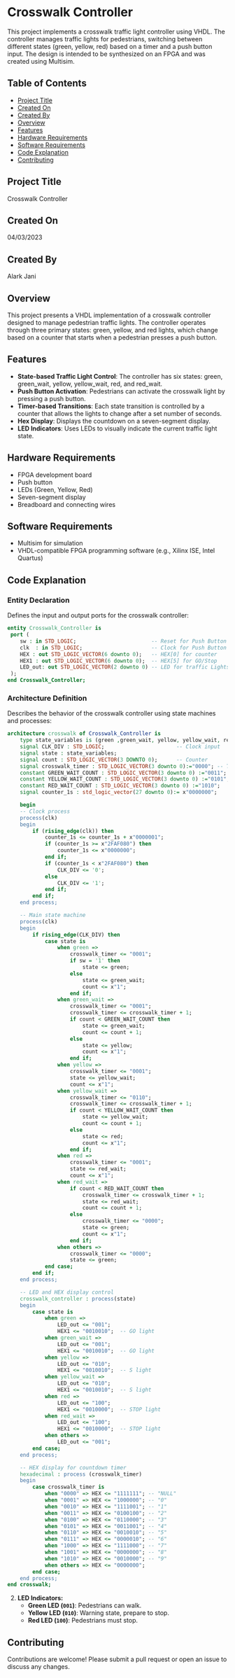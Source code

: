 # Crosswalk Controller

This project implements a crosswalk traffic light controller using VHDL. 
The controller manages traffic lights for pedestrians, switching between different states (green, yellow, red) based on a timer and a push button input. 
The design is intended to be synthesized on an FPGA and was created using Multisim.

## Table of Contents
- [Project Title](#project-title)
- [Created On](#created-on)
- [Created By](#created-by)
- [Overview](#overview)
- [Features](#features)
- [Hardware Requirements](#hardware-requirements)
- [Software Requirements](#software-requirements)
- [Code Explanation](#code-explanation)
- [Contributing](#contributing)


## Project Title
Crosswalk Controller

## Created On
04/03/2023

## Created By
Alark Jani

## Overview
This project presents a VHDL implementation of a crosswalk controller designed to manage pedestrian traffic lights. The controller operates through three primary states: green, yellow, and red lights, which change based on a counter that starts when a pedestrian presses a push button.

## Features
- **State-based Traffic Light Control**: The controller has six states: green, green_wait, yellow, yellow_wait, red, and red_wait.
- **Push Button Activation**: Pedestrians can activate the crosswalk light by pressing a push button.
- **Timer-based Transitions**: Each state transition is controlled by a counter that allows the lights to change after a set number of seconds.
- **Hex Display**: Displays the countdown on a seven-segment display.
- **LED Indicators**: Uses LEDs to visually indicate the current traffic light state.

## Hardware Requirements
- FPGA development board
- Push button
- LEDs (Green, Yellow, Red)
- Seven-segment display
- Breadboard and connecting wires

## Software Requirements
- Multisim for simulation
- VHDL-compatible FPGA programming software (e.g., Xilinx ISE, Intel Quartus)


## Code Explanation
### Entity Declaration
Defines the input and output ports for the crosswalk controller:
```vhdl
entity Crosswalk_Controller is
 port ( 
    sw : in STD_LOGIC;                        -- Reset for Push Button
    clk  : in STD_LOGIC;                      -- Clock for Push Button
    HEX : out STD_LOGIC_VECTOR(6 downto 0);   -- HEX[0] for counter
    HEX1 : out STD_LOGIC_VECTOR(6 downto 0);  -- HEX[5] for GO/Stop
    LED_out: out STD_LOGIC_VECTOR(2 downto 0) -- LED for traffic Lights
 );
end Crosswalk_Controller;
```

### Architecture Definition
Describes the behavior of the crosswalk controller using state machines and processes:
```vhdl
architecture crosswalk of Crosswalk_Controller is 
    type state_variables is (green ,green_wait, yellow, yellow_wait, red, red_wait);
    signal CLK_DIV : STD_LOGIC;                       -- Clock input
    signal state : state_variables;
    signal count : STD_LOGIC_VECTOR(3 DOWNTO 0);      -- Counter
    signal crosswalk_timer : STD_LOGIC_VECTOR(3 downto 0):="0000"; -- Timer
    constant GREEN_WAIT_COUNT : STD_LOGIC_VECTOR(3 downto 0) :="0011"; -- Green wait
    constant YELLOW_WAIT_COUNT : STD_LOGIC_VECTOR(3 downto 0) :="0101"; -- Yellow wait
    constant RED_WAIT_COUNT : STD_LOGIC_VECTOR(3 downto 0) :="1010";    -- Red wait
    signal counter_1s : std_logic_vector(27 downto 0):= x"0000000";     -- Clock divider

    begin
    -- Clock process
    process(clk)
    begin
        if (rising_edge(clk)) then 
            counter_1s <= counter_1s + x"0000001";
            if (counter_1s >= x"2FAF080") then
                counter_1s <= x"0000000";
            end if;
            if (counter_1s < x"2FAF080") then
                CLK_DIV <= '0';
            else 
                CLK_DIV <= '1';
            end if;
        end if;
    end process;

    -- Main state machine
    process(clk)
    begin
        if rising_edge(CLK_DIV) then 
            case state is 
                when green =>
                    crosswalk_timer <= "0001";
                    if sw = '1' then 
                        state <= green;
                    else 
                        state <= green_wait;
                        count <= x"1";
                    end if;
                when green_wait =>
                    crosswalk_timer <= "0001";
                    crosswalk_timer <= crosswalk_timer + 1;
                    if count < GREEN_WAIT_COUNT then
                        state <= green_wait;
                        count <= count + 1;
                    else 
                        state <= yellow;
                        count <= x"1";
                    end if;
                when yellow =>
                    crosswalk_timer <= "0001";
                    state <= yellow_wait;
                    count <= x"1";
                when yellow_wait =>
                    crosswalk_timer <= "0110";
                    crosswalk_timer <= crosswalk_timer + 1;
                    if count < YELLOW_WAIT_COUNT then
                        state <= yellow_wait;
                        count <= count + 1;
                    else
                        state <= red;
                        count <= x"1";
                    end if;
                when red =>
                    crosswalk_timer <= "0001";
                    state <= red_wait;
                    count <= x"1";
                when red_wait =>
                    if count < RED_WAIT_COUNT then 
                        crosswalk_timer <= crosswalk_timer + 1;
                        state <= red_wait;
                        count <= count + 1;
                    else
                        crosswalk_timer <= "0000";
                        state <= green;
                        count <= x"1";
                    end if;
                when others =>
                    crosswalk_timer <= "0000";
                    state <= green;
            end case;
        end if;
    end process;

    -- LED and HEX display control
    crosswalk_controller : process(state)
    begin
        case state is 
            when green => 
                LED_out <= "001";
                HEX1 <= "0010010";  -- GO light
            when green_wait => 
                LED_out <= "001";
                HEX1 <= "0010010";  -- GO light
            when yellow => 
                LED_out <= "010";
                HEX1 <= "0010010";  -- S light
            when yellow_wait => 
                LED_out <= "010";
                HEX1 <= "0010010";  -- S light
            when red => 
                LED_out <= "100";
                HEX1 <= "0010000";  -- STOP light
            when red_wait => 
                LED_out <= "100";
                HEX1 <= "0010000";  -- STOP light
            when others => 
                LED_out <= "001";
        end case;
    end process;

    -- HEX display for countdown timer
    hexadecimal : process (crosswalk_timer)
    begin
        case crosswalk_timer is
            when "0000" => HEX <= "1111111"; -- "NULL"
            when "0001" => HEX <= "1000000"; -- "0"
            when "0010" => HEX <= "1111001"; -- "1"
            when "0011" => HEX <= "0100100"; -- "2"
            when "0100" => HEX <= "0110000"; -- "3"
            when "0101" => HEX <= "0011001"; -- "4"
            when "0110" => HEX <= "0010010"; -- "5"
            when "0111" => HEX <= "0000010"; -- "6"
            when "1000" => HEX <= "1111000"; -- "7"
            when "1001" => HEX <= "0000000"; -- "8"
            when "1010" => HEX <= "0010000"; -- "9"
            when others => HEX <= "0000000";
        end case;
    end process;
end crosswalk;
```



2. **LED Indicators:**
   - **Green LED (`001`)**: Pedestrians can walk.
   - **Yellow LED (`010`)**: Warning state, prepare to stop.
   - **Red LED (`100`)**: Pedestrians must stop.

## Contributing
Contributions are welcome! Please submit a pull request or open an issue to discuss any changes.
